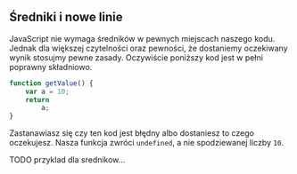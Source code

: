 
## Średniki i nowe linie

JavaScript nie wymaga średników w pewnych miejscach naszego kodu. Jednak dla większej czytelności oraz pewności, że dostaniemy oczekiwany wynik stosujmy pewne zasady. Oczywiście poniższy kod jest w pełni poprawny składniowo.

```javascript
function getValue() {
	var a = 10;
	return
		a;
}
```

Zastanawiasz się czy ten kod jest błędny albo dostaniesz to czego oczekujesz. Nasza funkcja zwróci `undefined`, a nie spodziewanej liczby `10`.

TODO przyklad dla srednikow...


